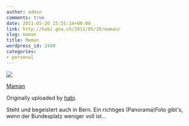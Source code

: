 ```yaml
---
author: admin
comments: true
date: 2011-05-26 15:55:14+00:00
link: http://habi.gna.ch/2011/05/26/maman/
slug: maman
title: Maman
wordpress_id: 2499
categories:
- personal
---
```



 [![](http://farm6.static.flickr.com/5025/5761689109_92d6274307_m.jpg)](http://www.flickr.com/photos/habi/5761689109/)
   

 
  [Maman](http://www.flickr.com/photos/habi/5761689109/)
    

  Originally uploaded by [habi](http://www.flickr.com/photos/habi/).
 



Steht und begeistert auch in Bern. Ein richtiges (Panorama)Foto gibt's, wenn der Bundesplatz weniger voll ist...
  

